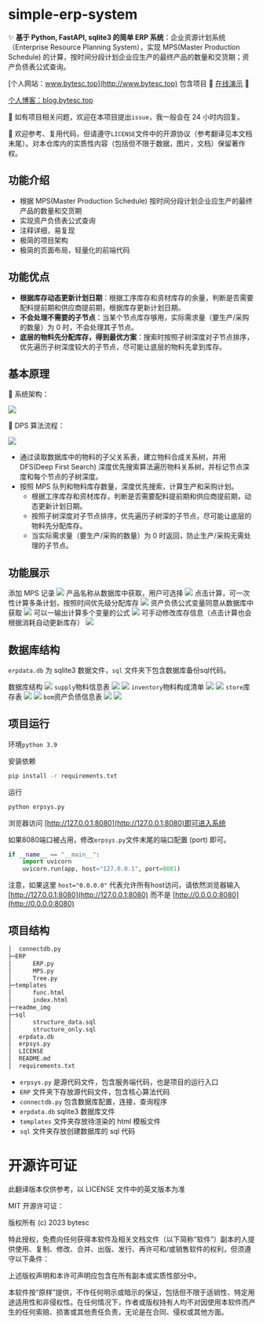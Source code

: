 # simple-erp-system

✨ **基于 Python, FastAPI, sqlite3 的简单 ERP 系统**：企业资源计划系统（Enterprise Resource Planning System），实现 MPS(Master Production Schedule) 的计算，按时间分段计划企业应生产的最终产品的数量和交货期；资产负债表公式查询。

[个人网站：www.bytesc.top](http://www.bytesc.top) 包含项目 📌 [在线演示](http://www.bytesc.top#erp)  📌 

[个人博客：blog.bytesc.top](http://blog.bytesc.top)

🔔 如有项目相关问题，欢迎在本项目提出`issue`，我一般会在 24 小时内回复。

🚩 欢迎参考、复用代码，但请遵守`LICENSE`文件中的开源协议（参考翻译见本文档末尾）。对本仓库内的实质性内容（包括但不限于数据，图片，文档）保留著作权。

## 功能介绍

- 根据 MPS(Master Production Schedule) 按时间分段计划企业应生产的最终产品的数量和交货期
- 实现资产负债表公式查询
- 注释详细，易复现
- 极简的项目架构
- 极简的页面布局，轻量化的前端代码

## 功能优点
- **根据库存动态更新计划日期**：根据工序库存和资材库存的余量，判断是否需要配料提前期和供应商提前期，根据库存更新计划日期。
- **不会处理不需要的子节点**：当某个节点库存够用，实际需求量（要生产/采购的数量）为 0 时，不会处理其子节点。
- **底层的物料先分配库存，得到最优方案**：搜索时按照子树深度对子节点排序，优先遍历子树深度较大的子节点，尽可能让底层的物料先拿到库存。

## 基本原理

🚩 系统架构：

![](./readme_img/img0.png)

🚩 DPS 算法流程：

![](./readme_img/imga.png)

- 通过读取数据库中的物料的子父关系表，建立物料合成关系树，并用 DFS(Deep First Search) 深度优先搜索算法遍历物料关系树，并标记节点深度和每个节点的子树深度。
- 按照 MPS 队列和物料库存数量，深度优先搜索，计算生产和采购计划。
    * 根据工序库存和资材库存，判断是否需要配料提前期和供应商提前期，动态更新计划日期。
    * 按照子树深度对子节点排序，优先遍历子树深的子节点，尽可能让底层的物料先分配库存。
    * 当实际需求量（要生产/采购的数量）为 0 时返回，防止生产/采购无需处理的子节点。

## 功能展示

添加 MPS 记录
![](./readme_img/img1.png)
产品名称从数据库中获取，用户可选择
![](./readme_img/img2.png)
点击计算，可一次性计算多条计划，按照时间优先级分配库存
![](./readme_img/img3.png)
资产负债公式变量同意从数据库中获取
![](./readme_img/img4.png)
可以一输出计算多个变量的公式
![](./readme_img/img5.png)
可手动修改库存信息（点击计算也会根据消耗自动更新库存）
![](./readme_img/img5.1.png)

## 数据库结构

`erpdata.db` 为 sqlite3 数据文件，`sql` 文件夹下包含数据库备份sql代码。

数据库结构
![](./readme_img/img6.png)
`supply`物料信息表
![](./readme_img/img7.png)
![](./readme_img/img8.png)
`inventory`物料构成清单
![](./readme_img/img9.png)
![](./readme_img/img10.png)
`store`库存表
![](./readme_img/img11.png)
![](./readme_img/img12.png)
`bom`资产负债信息表
![](./readme_img/img13.png)
![](./readme_img/img14.png)

## 项目运行

环境`python 3.9`

安装依赖
```bash
pip install -r requirements.txt
```
运行
```bash
python erpsys.py
```
浏览器访问 [http://127.0.0.1:8080](http://127.0.0.1:8080)即可进入系统

如果8080端口被占用，修改`erpsys.py`文件末尾的端口配置 (port) 即可。
```python
if __name__ == "__main__":
    import uvicorn
    uvicorn.run(app, host="127.0.0.1", port=8081) 
```
注意，如果这里 `host="0.0.0.0"` 代表允许所有host访问，请依然浏览器输入 [http://127.0.0.1:8080](http://127.0.0.1:8080) 而不是 [http://0.0.0.0:8080](http://0.0.0.0:8080) 

## 项目结构

```txt
│  connectdb.py
├─ERP
│      ERP.py
│      MPS.py
│      Tree.py
├─templates
│      func.html
│      index.html
├─readme_img
├─sql
│      structure_data.sql
│      structure_only.sql
│  erpdata.db
│  erpsys.py
│  LICENSE
│  README.md
│  requirements.txt
```

- `erpsys.py` 是源代码文件，包含服务端代码，也是项目的运行入口
- `ERP` 文件夹下存放源代码文件，包含核心算法代码
- `connectdb.py` 包含数据库配置，连接，查询程序
- `erpdata.db` sqlite3 数据库文件
- `templates` 文件夹存放待渲染的 html 模板文件
- `sql` 文件夹存放创建数据库的 sql 代码


# 开源许可证

此翻译版本仅供参考，以 LICENSE 文件中的英文版本为准

MIT 开源许可证：

版权所有 (c) 2023 bytesc

特此授权，免费向任何获得本软件及相关文档文件（以下简称“软件”）副本的人提供使用、复制、修改、合并、出版、发行、再许可和/或销售软件的权利，但须遵守以下条件：

上述版权声明和本许可声明应包含在所有副本或实质性部分中。

本软件按“原样”提供，不作任何明示或暗示的保证，包括但不限于适销性、特定用途适用性和非侵权性。在任何情况下，作者或版权持有人均不对因使用本软件而产生的任何索赔、损害或其他责任负责，无论是在合同、侵权或其他方面。